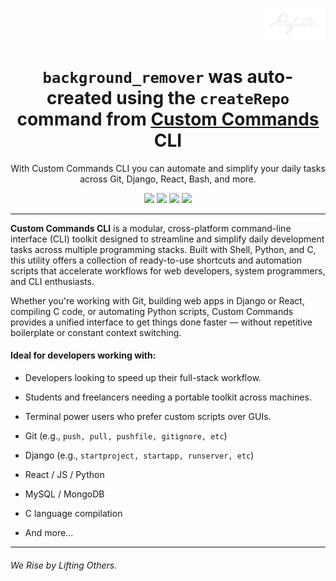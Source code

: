 <!-- PROJECT LOGO -->
<p align="end">
	<img src="https://raw.githubusercontent.com/DafetiteOgaga/dafetite_logo/main/dafetite-ogaga-logo.png" alt="Dafetite Ogaga" width="100" />
</p>

<h1 align="center">
  <code>background_remover</code> was auto-created using the <code>createRepo</code> command from
  <a href="https://github.com/DafetiteOgaga/custom_commands">Custom Commands</a> CLI
</h1>

<p align="center">
  With Custom Commands CLI you can automate and simplify your daily tasks across Git, Django, React, Bash, and more.
  <!-- <br />
  <a href="#usage">View Demo</a>
  ·
  <a href="#installation">Installation</a>
  ·
  <a href="#contributing">Contribute</a>
  ·
  <a href="#license">License</a> -->
</p>

<p align="center">
  <img src="https://img.shields.io/badge/Type-CLI-green.svg">
  <img src="https://img.shields.io/badge/License-MIT-yellow.svg">
  <img src="https://img.shields.io/badge/Platform-Bash%20%7C%20Linux%20%7C%20Mac%20%7C%20GitBash-blue">
  <img src="https://img.shields.io/badge/Status-Active-brightgreen.svg">
</p>

---

**Custom Commands CLI** is a modular, cross-platform command-line interface (CLI) toolkit designed to streamline and simplify daily development tasks across multiple programming stacks. Built with Shell, Python, and C, this utility offers a collection of ready-to-use shortcuts and automation scripts that accelerate workflows for web developers, system programmers, and CLI enthusiasts.

Whether you're working with Git, building web apps in Django or React, compiling C code, or automating Python scripts, Custom Commands provides a unified interface to get things done faster — without repetitive boilerplate or constant context switching.

#### Ideal for developers working with:

- Developers looking to speed up their full-stack workflow.

- Students and freelancers needing a portable toolkit across machines.

- Terminal power users who prefer custom scripts over GUIs.
- Git (e.g., `push, pull, pushfile, gitignore, etc`)
- Django (e.g., `startproject, startapp, runserver, etc`)
- React / JS / Python
- MySQL / MongoDB
- C language compilation
- And more...

---

###### *We Rise by Lifting Others.*

